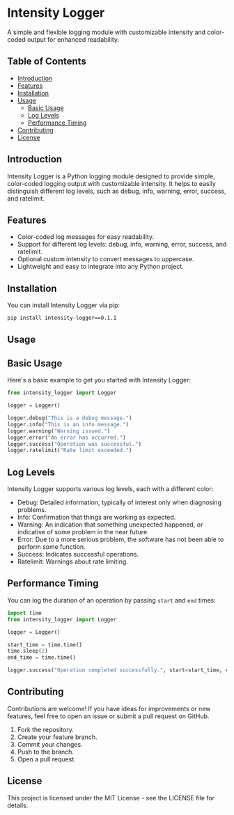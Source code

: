 # Intensity Logger

A simple and flexible logging module with customizable intensity and color-coded output for enhanced readability.

## Table of Contents
- [Introduction](#introduction)
- [Features](#features)
- [Installation](#installation)
- [Usage](#usage)
  - [Basic Usage](#basic-usage)
  - [Log Levels](#log-levels)
  - [Performance Timing](#performance-timing)
- [Contributing](#contributing)
- [License](#license)

## Introduction
Intensity Logger is a Python logging module designed to provide simple, color-coded logging output with customizable intensity. It helps to easily distinguish different log levels, such as debug, info, warning, error, success, and ratelimit.

## Features
- Color-coded log messages for easy readability.
- Support for different log levels: debug, info, warning, error, success, and ratelimit.
- Optional custom intensity to convert messages to uppercase.
- Lightweight and easy to integrate into any Python project.

## Installation
You can install Intensity Logger via pip:

```bash
pip install intensity-logger==0.1.1
```

## Usage
## Basic Usage

Here's a basic example to get you started with Intensity Logger:

```py
from intensity_logger import Logger

logger = Logger()

logger.debug("This is a debug message.")
logger.info("This is an info message.")
logger.warning("Warning issued.")
logger.error("An error has occurred.")
logger.success("Operation was successful.")
logger.ratelimit("Rate limit exceeded.")
```

## Log Levels
Intensity Logger supports various log levels, each with a different color:

- Debug: Detailed information, typically of interest only when diagnosing problems.
- Info: Confirmation that things are working as expected.
- Warning: An indication that something unexpected happened, or indicative of some problem in the near future.
- Error: Due to a more serious problem, the software has not been able to perform some function.
- Success: Indicates successful operations.
- Ratelimit: Warnings about rate limiting.

## Performance Timing
You can log the duration of an operation by passing `start` and `end` times:

```py
import time
from intensity_logger import Logger

logger = Logger()

start_time = time.time()
time.sleep(2)
end_time = time.time()

logger.success("Operation completed successfully.", start=start_time, end=end_time)
```

## Contributing

Contributions are welcome! If you have ideas for improvements or new features, feel free to open an issue or submit a pull request on GitHub.

1. Fork the repository.
2. Create your feature branch.
3. Commit your changes.
4. Push to the branch.
5. Open a pull request.

## License

This project is licensed under the MIT License - see the LICENSE file for details.

